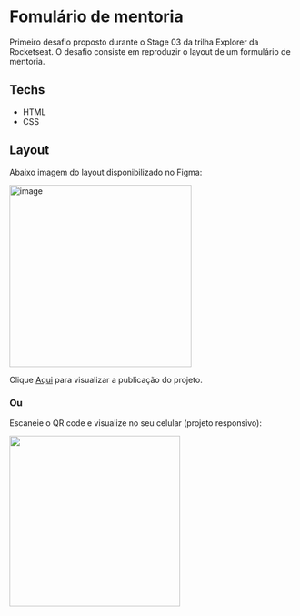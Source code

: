 # Fomulário de mentoria

Primeiro desafio proposto durante o Stage 03 da trilha Explorer da Rocketseat.
O desafio consiste em reproduzir o layout de um formulário de mentoria.


## Techs

- HTML
- CSS

## Layout

Abaixo imagem do layout disponibilizado no Figma:

<img width="320" alt="image" src="https://user-images.githubusercontent.com/101216880/193941002-2f04c185-75bf-46b4-ae40-af812f8d0711.png">



Clique <a href="https://araujodai.github.io/formulary/">Aqui</a> para visualizar a publicação do projeto.

### Ou

Escaneie o QR code e visualize no seu celular (projeto responsivo):

<img height="300" width="300" src="https://user-images.githubusercontent.com/101216880/193940142-bd625346-6f27-476d-8e19-6fca0c2d9c8b.svg">
